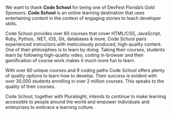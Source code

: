 We want to thank **Code School** for being one of DevFest Florida’s Gold Sponsors. **Code School** is an online learning destination that uses entertaining content in the context of engaging stories to teach developer skills.

Code School provides over 60 courses that cover HTML/CSS, JavaScript, Ruby, Python, .NET, iOS, Git, databases & more, Code School pairs experienced instructors with meticulously produced, high-quality content. One of their philosiphies is to learn by doing. Taking their courses, students learn by following high-quality video, coding in-browser and their gamification of course work makes it much more fun to learn.

With over 60 unique courses and 9 coding paths Code School offers plenty of quality options to learn how to develop. Their success is evident with over 30,000 students enrolling in over 2 million courses. This speaks to the quality of their courses.

Code School, together with Pluralsight, intends to continue to make learning accessible to people around the world and empower individuals and enterprises to embrace a learning culture.

<div class="icons-wrapper align-pb-block">
  <a class="button-link" href="www.CodeSchool.com" target="_blank">
    <paper-icon-button icon="icons:website"></paper-icon-button>
  </a>
  <a class="button-link" href="https://www.facebook.com/CodeSchool" target="_blank">
    <paper-icon-button icon="icons:facebook"></paper-icon-button>
  </a>
  <a class="button-link" href="https://twitter.com/codeschool" target="_blank">
    <paper-icon-button icon="icons:twitter"></paper-icon-button>
  </a>
  <a class="button-link" href="http://instagram.com/codeschool" target="_blank">
    <paper-icon-button icon="icons:instagram"></paper-icon-button>
  </a>
</div>
